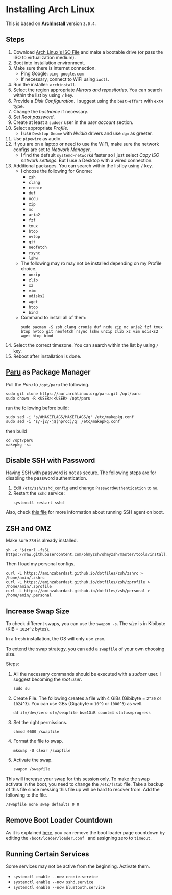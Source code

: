 # Installing Arch Linux

This is based on [**ArchInstall**](https://wiki.archlinux.org/title/Archinstall) version `3.0.4`.

## Steps

1. Download [Arch Linux's ISO File](https://archlinux.org/download/) and make a bootable drive (or pass the ISO to virtualization medium).
1. Boot into installation environment.
1. Make sure there is internet connection.
    - Ping Google: `ping google.com`
    - If necessary, connect to WiFi using `iwctl`.
1. Run the installer: `archinstall`.
1. Select the region appropriate *Mirrors and repositories*. You can search within the list by using `/` key.
1. Provide a *Disk Configuration*. I suggest using the `best-effort` with `ext4` type.
1. Change the *hostname* if necessary.
1. Set *Root password*.
1. Create at least a `sudoer` user in the *user account* section.
1. Select appropriate *Profile*.
    - I use `Desktop Gnome` with *Nvidia* drivers and use `dgm` as greeter.
1. Use `pipewire` as audio.
1. If you are on a laptop or need to use the WiFi, make sure the network configs are set to *Network Manager*.
    - I find the default `systemd-networkd` faster so I just select *Copy ISO network settings*. But I use a Desktop with a wired connection.
1. Additional packages. You can search within the list by using `/` key.
    - I choose the following for Gnome:
        - `zsh`
        - `clang`
        - `cronie`
        - `duf`
        - `ncdu`
        - `zip`
        - `mc`
        - `aria2`
        - `fzf`
        - `tmux`
        - `btop`
        - `nvtop`
        - `git`
        - `neofetch`
        - `rsync`
        - `lshw`
    - The following may ro may not be installed depending on my Profile choice.
        - `unzip`
        - `zlib`
        - `xz`
        - `vim`
        - `udisks2`
        - `wget`
        - `htop`
        - `bind`
    - Command to install all of them:
        ```shell
        sudo pacman -S zsh clang cronie duf ncdu zip mc aria2 fzf tmux btop nvtop git neofetch rsync lshw unzip zlib xz vim udisks2 wget htop bind
        ```
1. Select the correct timezone. You can search within the list by using `/` key.
1. Reboot after installation is done.

## [Paru](https://github.com/Morganamilo/paru) as Package Manager

Pull the *Paru* to `/opt/paru` the following.

```shell
sudo git clone https://aur.archlinux.org/paru.git /opt/paru
sudo chown -R <USER>:<USER> /opt/paru
```

run the following before build:

```shell
sudo sed -i 's/#MAKEFLAGS/MAKEFLAGS/g' /etc/makepkg.conf
sudo sed -i 's/-j2/-j$(nproc)/g' /etc/makepkg.conf
```

then build

```shell
cd /opt/paru
makepkg -si
```

## Disable SSH with Password

Having SSH with password is not as secure. The following steps are for disabling the password authentication.

1. Edit `/etc/ssh/sshd_config` and change `PasswordAuthentication` to `no`.
2. Restart the `sshd` service:
    ```shell
    systemctl restart sshd
    ```

Also, check [this file](ssh-agent/README.md) for more information about running SSH agent on boot.

## ZSH and OMZ

Make sure `ZSH` is already installed.

```shell
sh -c "$(curl -fsSL https://raw.githubusercontent.com/ohmyzsh/ohmyzsh/master/tools/install.sh)"
```

Then I load my personal configs.

```shell
curl -L https://aminzabardast.github.io/dotfiles/zsh/zshrc > /home/amin/.zshrc
curl -L https://aminzabardast.github.io/dotfiles/zsh/zprofile > /home/amin/.zprofile
curl -L https://aminzabardast.github.io/dotfiles/zsh/personal > /home/amin/.personal
```

## Increase Swap Size

To check different swaps, you can use the `swapon -s`. The _size_ is in Kibibyte (KiB = `1024^2` bytes).

In a fresh installation, the OS will only use `zram`.

To extend the swap strategy, you can add a `swapfile` of your own choosing size.

Steps:
1. All the necessary commands should be executed with a _sudoer_ user. I suggest becoming the _root user_.
    ```shell
    sudo su
    ```
2. Create File. The following creates a file with 4 GiBs (Gibibyte = `2^30` or `1024^3`). You can use GBs (Gigabyte = `10^9` or `1000^3`) as well.
    ```shell
    dd if=/dev/zero of=/swapfile bs=1GiB count=4 status=progress
    ```
3. Set the right permissions.
    ```shell
    chmod 0600 /swapfile
    ```
4. Format the file to swap.
    ```shell
    mkswap -U clear /swapfile
    ```
5. Activate the swap.
    ```shell
    swapon /swapfile
    ```

This will increase your swap for this session only. To make the swap activate in the boot, you need to change the `/etc/fstab` file. Take a backup of this file since messing this file up will be hard to recover from. Add the following to the file.
```txt 
/swapfile none swap defaults 0 0
```

## Remove Boot Loader Countdown

As it is explained [here](https://wiki.archlinux.org/title/systemd-boot#Loader_configuration), you can remove the boot loader page countdown by editing the `/boot/loader/loader.conf ` and assigning zero to `timeout`.

## Running Certain Services

Some services may not be active from the beginning. Activate them.

- `systemctl enable --now cronie.service`
- `systemctl enable --now sshd.service`
- `systemctl enable --now bluetooth.service`